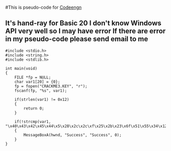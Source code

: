 #This is pseudo-code for [Codeengn](http://codeengn.com/challenges/basic/20 "Basic 20")

It's hand-ray for Basic 20
I don't know Windows API very well so I may have error
If there are error in my pseudo-code please send email to me
---

~~~
#include <stdio.h>
#include <string.h>
#include <stdlib.h>

int main(void)
{
    FILE *fp = NULL;
    char var1[20] = {0};
    fp = fopen("CRACKME3.KEY", "r");
    fscanf(fp, "%s", var1);

    if(strlen(var1) != 0x12)
    {
        return 0;
    }

    if(!strcmp(var1, "\x40\x43\x42\x45\x44\x5\x28\x2c\x2c\xf\x25\x2b\x23\x6f\x51\x55\x34\x12"))
    {
        MessageBoxA(hwnd, "Success", "Success", 0);
    }
}
~~~